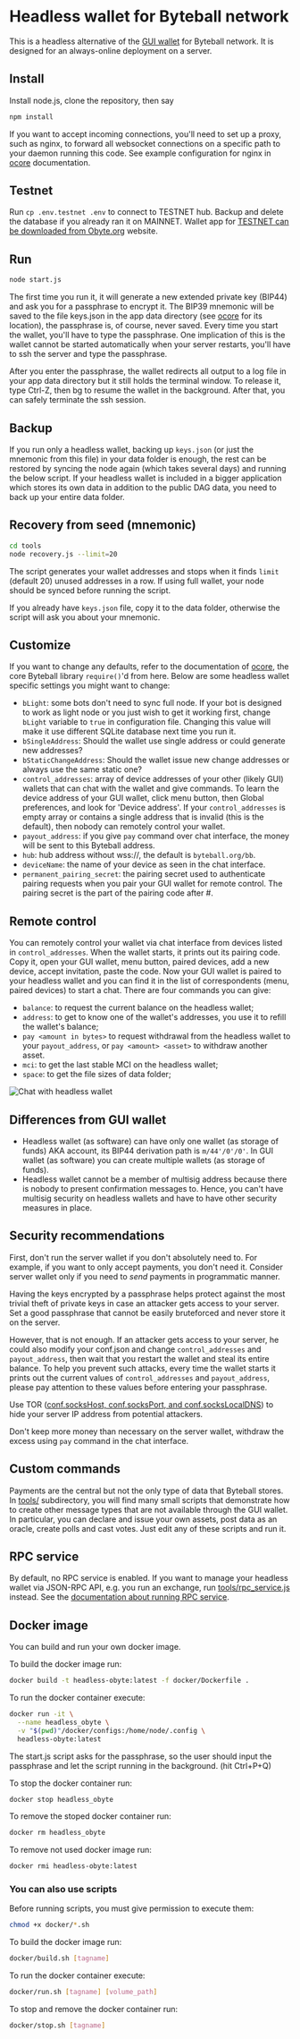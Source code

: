 # Headless wallet for Byteball network

This is a headless alternative of the [GUI wallet](../../../byteball) for Byteball network.  It is designed for an always-online deployment on a server.

## Install

Install node.js, clone the repository, then say
```sh
npm install
```
If you want to accept incoming connections, you'll need to set up a proxy, such as nginx, to forward all websocket connections on a specific path to your daemon running this code.  See example configuration for nginx in [ocore](../../../ocore) documentation.

## Testnet

Run `cp .env.testnet .env` to connect to TESTNET hub. Backup and delete the database if you already ran it on MAINNET. Wallet app for [TESTNET can be downloaded from Obyte.org](https://obyte.org/testnet.html) website.

## Run
```sh
node start.js
```
The first time you run it, it will generate a new extended private key (BIP44) and ask you for a passphrase to encrypt it.  The BIP39 mnemonic will be saved to the file keys.json in the app data directory (see [ocore](../../../ocore) for its location), the passphrase is, of course, never saved.  Every time you start the wallet, you'll have to type the passphrase.  One implication of this is the wallet cannot be started automatically when your server restarts, you'll have to ssh the server and type the passphrase.

After you enter the passphrase, the wallet redirects all output to a log file in your app data directory but it still holds the terminal window.  To release it, type Ctrl-Z, then bg to resume the wallet in the background.  After that, you can safely terminate the ssh session.

## Backup

If you run only a headless wallet, backing up `keys.json` (or just the mnemonic from this file) in your data folder is enough, the rest can be restored by syncing the node again (which takes several days) and running the below script.  If your headless wallet is included in a bigger application which stores its own data in addition to the public DAG data, you need to back up your entire data folder.

## Recovery from seed (mnemonic)
```sh
cd tools
node recovery.js --limit=20
```
The script generates your wallet addresses and stops when it finds `limit` (default 20) unused addresses in a row.  If using full wallet, your node should be synced before running the script.

If you already have `keys.json` file, copy it to the data folder, otherwise the script will ask you about your mnemonic.

## Customize

If you want to change any defaults, refer to the documentation of [ocore](../../../ocore), the core Byteball library `require()`'d from here.  Below are some headless wallet specific settings you might want to change:

* `bLight`: some bots don't need to sync full node. If your bot is designed to work as light node or you just wish to get it working first, change `bLight` variable to `true` in configuration file. Changing this value will make it use different SQLite database next time you run it.
* `bSingleAddress`: Should the wallet use single address or could generate new addresses?
* `bStaticChangeAddress`: Should the wallet issue new change addresses or always use the same static one?
* `control_addresses`: array of device addresses of your other (likely GUI) wallets that can chat with the wallet and give commands.  To learn the device address of your GUI wallet, click menu button, then Global preferences, and look for 'Device address'.  If your `control_addresses` is empty array or contains a single address that is invalid (this is the default), then nobody can remotely control your wallet.
* `payout_address`: if you give `pay` command over chat interface, the money will be sent to this Byteball address.
* `hub`: hub address without wss://, the default is `byteball.org/bb`.
* `deviceName`: the name of your device as seen in the chat interface.
* `permanent_pairing_secret`: the pairing secret used to authenticate pairing requests when you pair your GUI wallet for remote control.  The pairing secret is the part of the pairing code after #.


## Remote control

You can remotely control your wallet via chat interface from devices listed in `control_addresses`.  When the wallet starts, it prints out its pairing code.  Copy it, open your GUI wallet, menu button, paired devices, add a new device, accept invitation, paste the code.  Now your GUI wallet is paired to your headless wallet and you can find it in the list of correspondents (menu, paired devices) to start a chat.  There are four commands you can give:

* `balance`: to request the current balance on the headless wallet;
* `address`: to get to know one of the wallet's addresses, you use it to refill the wallet's balance;
* `pay <amount in bytes>` to request withdrawal from the headless wallet to your `payout_address`, or `pay <amount> <asset>` to withdraw another asset.
* `mci`: to get the last stable MCI on the headless wallet;
* `space`: to get the file sizes of data folder;

![Chat with headless wallet](chat-with-headless.png)

## Differences from GUI wallet

* Headless wallet (as software) can have only one wallet (as storage of funds) AKA account, its BIP44 derivation path is `m/44'/0'/0'`.  In GUI wallet (as software) you can create multiple wallets (as storage of funds).
* Headless wallet cannot be a member of multisig address because there is nobody to present confirmation messages to.  Hence, you can't have multisig security on headless wallets and have to have other security measures in place.

## Security recommendations

First, don't run the server wallet if you don't absolutely need to.  For example, if you want to only accept payments, you don't need it.  Consider server wallet only if you need to *send* payments in programmatic manner.

Having the keys encrypted by a passphrase helps protect against the most trivial theft of private keys in case an attacker gets access to your server.  Set a good passphrase that cannot be easily bruteforced and never store it on the server.  

However, that is not enough.  If an attacker gets access to your server, he could also modify your conf.json and change `control_addresses` and `payout_address`, then wait that you restart the wallet and steal its entire balance.  To help you prevent such attacks, every time the wallet starts it prints out the current values of `control_addresses` and `payout_address`, please pay attention to these values before entering your passphrase.

Use TOR ([conf.socksHost, conf.socksPort, and conf.socksLocalDNS](../../../ocore#confsockshost-confsocksport-and-confsockslocaldns)) to hide your server IP address from potential attackers.

Don't keep more money than necessary on the server wallet, withdraw the excess using `pay` command in the chat interface.

## Custom commands

Payments are the central but not the only type of data that Byteball stores.  In [tools/](tools/) subdirectory, you will find many small scripts that demonstrate how to create other message types that are not available through the GUI wallet.  In particular, you can declare and issue your own assets, post data as an oracle, create polls and cast votes.  Just edit any of these scripts and run it.

## RPC service

By default, no RPC service is enabled.  If you want to manage your headless wallet via JSON-RPC API, e.g. you run an exchange, run [tools/rpc_service.js](tools/rpc_service.js) instead.  See the [documentation about running RPC service](https://developer.obyte.org/json-rpc/running-rpc-service).

## Docker image

You can build and run your own docker image.

To build the docker image run:
```sh
docker build -t headless-obyte:latest -f docker/Dockerfile .
```

To run the docker container execute:
```sh
docker run -it \
  --name headless_obyte \
  -v "$(pwd)"/docker/configs:/home/node/.config \
  headless-obyte:latest
```

The start.js script asks for the passphrase, so the user should input the passphrase
and let the script running in the background. (hit Ctrl+P+Q)

To stop the docker container run:
```sh
docker stop headless_obyte
```

To remove the stoped docker container run:
```sh
docker rm headless_obyte
```

To remove not used docker image run:
```sh
docker rmi headless-obyte:latest
```

### You can also use scripts

Before running scripts, you must give permission to execute them:
```sh
chmod +x docker/*.sh
```

To build the docker image run:
```sh
docker/build.sh [tagname]
```

To run the docker container execute:
```sh
docker/run.sh [tagname] [volume_path]
```

To stop and remove the docker container run:
```sh
docker/stop.sh [tagname]
```